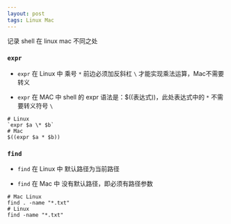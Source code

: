 ```yaml
---
layout: post
tags: Linux Mac
---
```


记录 shell 在 linux mac 不同之处

### `expr`

- `expr` 在 Linux 中 乘号 `*` 前边必须加反斜杠 `\` 才能实现乘法运算，Mac不需要转义

- `expr` 在 MAC 中 shell 的 expr 语法是：$((表达式))，此处表达式中的 `*` 不需要转义符号 `\` 

```
# Linux
`expr $a \* $b`
# Mac
$((expr $a * $b))
```

### `find`

- `find` 在 Linux 中 默认路径为当前路径

- `find` 在 Mac 中 没有默认路径，即必须有路径参数

```
# Mac Linux
find . -name "*.txt"
# Linux
find -name "*.txt"
```

